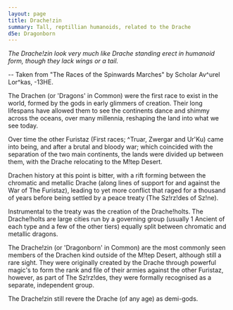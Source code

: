 ```yaml
---
layout: page
title: Drache!zin
summary: Tall, reptillian humanoids, related to the Drache
d5e: Dragonborn
---
```


<em>The Drache!zin look very much like Drache standing erect in humanoid form, though they lack wings or a tail.</em>

-- Taken from "The Races of the Spinwards Marches" by Scholar Av^urel Lor^kas, -13HE.

The Drachen (or 'Dragons' in Common) were the first race to exist in the world, formed by the gods in early glimmers of creation. Their long lifespans have allowed them to see the continents dance and shimmy across the oceans, over many millennia, reshaping the land into what we see today. 

Over time the other Furistaz (First races; ^Truar, Zwergar and Ur'Ku) came into being, and after a brutal and bloody war; which coincided with the separation of the two main continents, the lands were divided up between them, with the Drache relocating to the M!tep Desert.

Drachen history at this point is bitter, with a rift forming between the chromatic and metallic Drache (along lines of support for and against the War of The Furistaz), leading to yet more conflict that raged for a thousand of years before being settled by a peace treaty (The Sz!rz!des of Sz!ne).

Instrumental to the treaty was the creation of the Drache!holts. The Drache!holts are large cities run by a governing group (usually 1 Ancient of each type and a few of the other tiers) equally split between chromatic and metallic dragons.

The Drache!zin (or 'Dragonborn' in Common) are the most commonly seen members of the Drachen kind outside of the M!tep Desert, although still a rare sight. They were originally created by the Drache through powerful magic's to form the rank and file of their armies against the other Furistaz, however, as part of The Sz!rz!des, they were formally recognised as a separate, independent group.

The Drache!zin still revere the Drache (of any age) as demi-gods.



